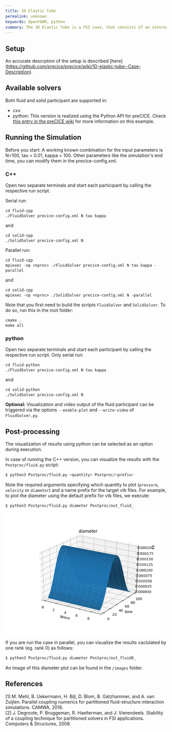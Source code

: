 ```yaml
---
title: 1D Elastic Tube
permalink: unknown
keywords: OpenFOAM, python
summary: The 1D Elastic Tube is a FSI case, that consists of an internal flow in a flexible tube. The flow is unsteady and incompressible. This tutorial can be run using C++ or python.  Running the simulation takes a few minutes. 
---
```



## Setup

An accurate descrption of the setup is described [here] (https://github.com/precice/precice/wiki/1D-elastic-tube:-Case-Description). 

## Available solvers

Both fluid and solid participant are supported in:

* *cxx*
* *python*: This version is realized using the Python API for preCICE. Check [this entry in the preCICE wiki](https://github.com/precice/precice/wiki/1D-elastic-tube-using-the-Python-API) for more information on this example.


## Running the Simulation 

Before you start: A working known combination for the input parameters is N=100, tau = 0.01, kappa = 100. Other parameters like the simulation's end time, you can modify them in the precice-config.xml.

### C++

Open two separate terminals and start each participant by calling the respective run script. 

Serial run:

```
cd fluid-cpp
./FluidSolver precice-config.xml N tau kappa
```
and
```
cd solid-cpp
./SolidSolver precice-config.xml N
```
 
Parallel run:

```
cd fluid-cpp
mpiexec -np <nproc> ./FluidSolver precice-config.xml N tau kappa -parallel
```
and
```
cd solid-cpp
mpiexec -np <nproc> ./SolidSolver precice-config.xml N -parallel
```

Note that you first need to build the scripts `FluidSolver` and `SolidSolver`. To do so, run this in the root folder:

```
cmake .
make all
```

### python

Open two separate terminals and start each participant by calling the respective run script. Only serial run:

```
cd fluid-python
./FluidSolver precice-config.xml N tau kappa
```
and
```
cd solid-python
./SolidSolver precice-config.xml N
```

**Optional:** Visualization and video output of the fluid participant can be triggered via the options `--enable-plot` and `--write-video` of `FluidSolver.py`. 

## Post-processing

The visualization of results using python can be selected as an option during execution. 

In case of running the C++ version, you can visualize the results with the `Postproc/fluid.py` script:

```bash
$ python3 Postproc/fluid.py <quantity> Postproc/<prefix>
```
Note the required arguments specifying which quantity to plot (`pressure`, `velocity` or `diameter`) and a name prefix for the target vtk files.
For example, to plot the diameter using the default prefix for vtk files, we execute:
```bash
$ python3 Postproc/fluid.py diameter Postproc/out_fluid_
```
![FSI3 setup](images/diameter.png)

If you are run the case in parallel, you can visualize the results caclulated by one rank (eg. rank 0) as follows:

```bash
$ python3 Postproc/fluid.py diameter Postproc/out_fluid0_
```

An image of this diameter plot can be found in the `/images` folder.


## References

[1] M. Mehl, B. Uekermann, H. Bijl, D. Blom, B. Gatzhammer, and A. van Zuijlen.
Parallel coupling numerics for partitioned fluid-structure interaction simulations. CAMWA, 2016.  
[2] J. Degroote, P. Bruggeman, R. Haelterman, and J. Vierendeels. Stability of a coupling technique
for partitioned solvers in FSI applications. Computers & Structures, 2008.




